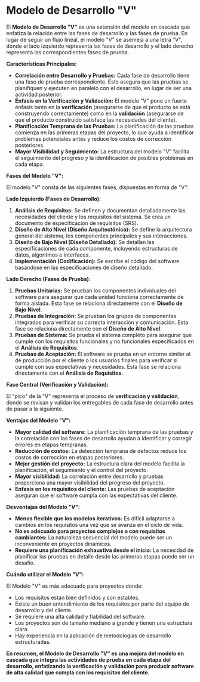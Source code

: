 # Modelo de Desarrollo "V"

El **Modelo de Desarrollo "V"** es una extensión del modelo en cascada que enfatiza la relación entre las fases de desarrollo y las fases de prueba. En lugar de seguir un flujo lineal, el modelo "V" se asemeja a una letra "V", donde el lado izquierdo representa las fases de desarrollo y el lado derecho representa las correspondientes fases de prueba.

**Características Principales:**

* **Correlación entre Desarrollo y Pruebas:** Cada fase de desarrollo tiene una fase de prueba correspondiente. Esto asegura que las pruebas se planifiquen y ejecuten en paralelo con el desarrollo, en lugar de ser una actividad posterior.
* **Énfasis en la Verificación y Validación:** El modelo "V" pone un fuerte énfasis tanto en la **verificación** (asegurarse de que el producto se está construyendo correctamente) como en la **validación** (asegurarse de que el producto construido satisface las necesidades del cliente).
* **Planificación Temprana de las Pruebas:** La planificación de las pruebas comienza en las primeras etapas del proyecto, lo que ayuda a identificar problemas potenciales antes y reduce los costos de corrección posteriores.
* **Mayor Visibilidad y Seguimiento:** La estructura del modelo "V" facilita el seguimiento del progreso y la identificación de posibles problemas en cada etapa.

**Fases del Modelo "V":**

El modelo "V" consta de las siguientes fases, dispuestas en forma de "V":

**Lado Izquierdo (Fases de Desarrollo):**

1.  **Análisis de Requisitos:** Se definen y documentan detalladamente las necesidades del cliente y los requisitos del sistema. Se crea un documento de especificación de requisitos (SRS).
2.  **Diseño de Alto Nivel (Diseño Arquitectónico):** Se define la arquitectura general del sistema, los componentes principales y sus interacciones.
3.  **Diseño de Bajo Nivel (Diseño Detallado):** Se detallan las especificaciones de cada componente, incluyendo estructuras de datos, algoritmos e interfaces.
4.  **Implementación (Codificación):** Se escribe el código del software basándose en las especificaciones de diseño detallado.

**Lado Derecho (Fases de Prueba):**

1.  **Pruebas Unitarias:** Se prueban los componentes individuales del software para asegurar que cada unidad funciona correctamente de forma aislada. Esta fase se relaciona directamente con el **Diseño de Bajo Nivel**.
2.  **Pruebas de Integración:** Se prueban los grupos de componentes integrados para verificar su correcta interacción y comunicación. Esta fase se relaciona directamente con el **Diseño de Alto Nivel**.
3.  **Pruebas de Sistema:** Se prueba el sistema completo para asegurar que cumple con los requisitos funcionales y no funcionales especificados en el **Análisis de Requisitos**.
4.  **Pruebas de Aceptación:** El software se prueba en un entorno similar al de producción por el cliente o los usuarios finales para verificar si cumple con sus expectativas y necesidades. Esta fase se relaciona directamente con el **Análisis de Requisitos**.

**Fase Central (Verificación y Validación):**

El "pico" de la "V" representa el proceso de **verificación y validación**, donde se revisan y validan los entregables de cada fase de desarrollo antes de pasar a la siguiente.

**Ventajas del Modelo "V":**

* **Mayor calidad del software:** La planificación temprana de las pruebas y la correlación con las fases de desarrollo ayudan a identificar y corregir errores en etapas tempranas.
* **Reducción de costos:** La detección temprana de defectos reduce los costos de corrección en etapas posteriores.
* **Mejor gestión del proyecto:** La estructura clara del modelo facilita la planificación, el seguimiento y el control del proyecto.
* **Mayor visibilidad:** La correlación entre desarrollo y pruebas proporciona una mayor visibilidad del progreso del proyecto.
* **Énfasis en los requisitos del cliente:** Las pruebas de aceptación aseguran que el software cumpla con las expectativas del cliente.

**Desventajas del Modelo "V":**

* **Menos flexible que los modelos iterativos:** Es difícil adaptarse a cambios en los requisitos una vez que se avanza en el ciclo de vida.
* **No es adecuado para proyectos complejos o con requisitos cambiantes:** La naturaleza secuencial del modelo puede ser un inconveniente en proyectos dinámicos.
* **Requiere una planificación exhaustiva desde el inicio:** La necesidad de planificar las pruebas en detalle desde las primeras etapas puede ser un desafío.

**Cuándo utilizar el Modelo "V":**

El Modelo "V" es más adecuado para proyectos donde:

* Los requisitos están bien definidos y son estables.
* Existe un buen entendimiento de los requisitos por parte del equipo de desarrollo y del cliente.
* Se requiere una alta calidad y fiabilidad del software.
* Los proyectos son de tamaño mediano a grande y tienen una estructura clara.
* Hay experiencia en la aplicación de metodologías de desarrollo estructuradas.

**En resumen, el Modelo de Desarrollo "V" es una mejora del modelo en cascada que integra las actividades de prueba en cada etapa del desarrollo, enfatizando la verificación y validación para producir software de alta calidad que cumpla con los requisitos del cliente.**
